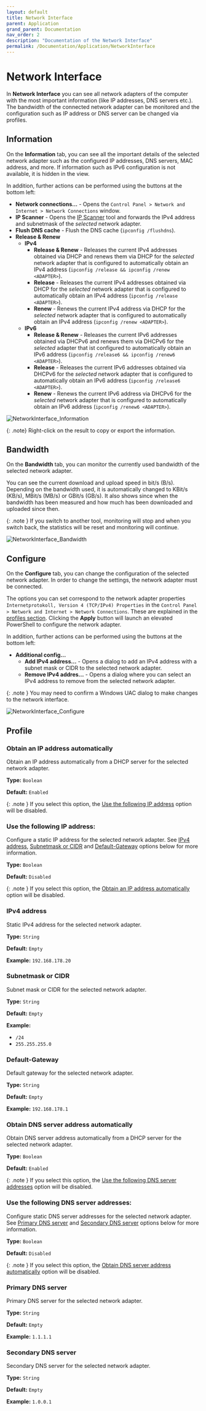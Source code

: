 ```yaml
---
layout: default
title: Network Interface
parent: Application
grand_parent: Documentation
nav_order: 2
description: "Documentation of the Network Interface"
permalink: /Documentation/Application/NetworkInterface
---
```


# Network Interface

In **Network Interface** you can see all network adapters of the computer with the most important information (like IP addresses, DNS servers etc.). The bandwidth of the connected network adapter can be monitored and the configuration such as IP address or DNS server can be changed via profiles.

## Information

On the **Information** tab, you can see all the important details of the selected network adapter such as the configured IP addresses, DNS servers, MAC address, and more. If information such as IPv6 configuration is not available, it is hidden in the view.

In addition, further actions can be performed using the buttons at the bottom left:

- **Network connections...** - Opens the `Control Panel > Network and Internet > Network Connections` window.
- **IP Scanner** - Opens the [IP Scanner](/NETworkManager/Documentation/Application/IPScanner) tool and forwards the IPv4 address and subnetmask of the _selected_ network adapter.
- **Flush DNS cache** - Flush the DNS cache (`ipconfig /flushdns`).
- **Release & Renew**
  - **IPv4**
    - **Release & Renew** - Releases the current IPv4 addresses obtained via DHCP and renews them via DHCP for the _selected_ network adapter that is configured to automatically obtain an IPv4 address (`ipconfig /release && ipconfig /renew <ADAPTER>`).
    - **Release** - Releases the current IPv4 addresses obtained via DHCP for the _selected_ network adapter that is configured to automatically obtain an IPv4 address (`ipconfig /release <ADAPTER>`).
    - **Renew** - Renews the current IPv4 address via DHCP for the _selected_ network adapter that is configured to automatically obtain an IPv4 address (`ipconfig /renew <ADAPTER>`).
  - **IPv6**
    - **Release & Renew** - Releases the current IPv6 addresses obtained via DHCPv6 and renews them via DHCPv6 for the _selected_ adapter that ist configured to automatically obtain an IPv6 address (`ipconfig /release6 && ipconfig /renew6 <ADAPTER>`).
    - **Release** - Releases the current IPv6 addresses obtained via DHCPv6 for the _selected_ network adapter that is configured to automatically obtain an IPv6 address (`ipconfig /release6 <ADAPTER>`).
    - **Renew** - Renews the current IPv6 address via DHCPv6 for the _selected_ network adapter that is configured to automatically obtain an IPv6 address (`ipconfig /renew6 <ADAPTER>`).

![NetworkInterface_Information](02_NetworkInterface_Information.png)

{: .note}
Right-click on the result to copy or export the information.

## Bandwidth

On the **Bandwidth** tab, you can monitor the currently used bandwidth of the selected network adapter.

You can see the current download and upload speed in bit/s (B/s). Depending on the bandwidth used, it is automatically changed to KBit/s (KB/s), MBit/s (MB/s) or GBit/s (GB/s). It also shows since when the bandwidth has been measured and how much has been downloaded and uploaded since then.

{: .note }
If you switch to another tool, monitoring will stop and when you switch back, the statistics will be reset and monitoring will continue.

![NetworkInterface_Bandwidth](02_NetworkInterface_Bandwidth.png)

## Configure

On the **Configure** tab, you can change the configuration of the selected network adapter. In order to change the settings, the network adapter must be connected.

The options you can set correspond to the network adapter properties `Internetprotokoll, Version 4 (TCP/IPv4) Properties` in the `Control Panel > Network and Internet > Network Connections`. These are explained in the [profiles section](#profile). Clicking the **Apply** button will launch an elevated PowerShell to configure the network adapter.

In addition, further actions can be performed using the buttons at the bottom left:

- **Additional config...**
  - **Add IPv4 address...** - Opens a dialog to add an IPv4 address with a subnet mask or CIDR to the selected network adapter.
  - **Remove IPv4 addres...** - Opens a dialog where you can select an IPv4 address to remove from the selected network adapter.

{: .note }
You may need to confirm a Windows UAC dialog to make changes to the network interface.

![NetworkInterface_Configure](02_NetworkInterface_Configure.png)

## Profile

### Obtain an IP address automatically

Obtain an IP address automatically from a DHCP server for the selected network adapter.

**Type:** `Boolean`

**Default:** `Enabled`

{: .note }
If you select this option, the [Use the following IP address](#use-the-following-ip-address) option will be disabled.

### Use the following IP address:

Configure a static IP address for the selected network adapter. See [IPv4 address](#ipv4-address), [Subnetmask or CIDR](#subnetmask-or-cidr) and [Default-Gateway](#default-gateway) options below for more information.

**Type:** `Boolean`

**Default:** `Disabled`

{: .note }
If you select this option, the [Obtain an IP address automatically](#obtain-an-ip-address-automatically) option will be disabled.

### IPv4 address

Static IPv4 address for the selected network adapter.

**Type:** `String`

**Default:** `Empty`

**Example:** `192.168.178.20`

### Subnetmask or CIDR

Subnet mask or CIDR for the selected network adapter.

**Type:** `String`

**Default:** `Empty`

**Example:**

- `/24`
- `255.255.255.0`

### Default-Gateway

Default gateway for the selected network adapter.

**Type:** `String`

**Default:** `Empty`

**Example:** `192.168.178.1`

### Obtain DNS server address automatically

Obtain DNS server address automatically from a DHCP server for the selected network adapter.

**Type:** `Boolean`

**Default:** `Enabled`

{: .note }
If you select this option, the [Use the following DNS server addresses](#use-the-following-dns-server-addresses) option will be disabled.

### Use the following DNS server addresses:

Configure static DNS server addresses for the selected network adapter. See [Primary DNS server](#primary-dns-server) and [Secondary DNS server](#secondary-dns-server) options below for more information.

**Type:** `Boolean`

**Default:** `Disabled`

{: .note }
If you select this option, the [Obtain DNS server address automatically](#obtain-dns-server-address-automatically) option will be disabled.

### Primary DNS server

Primary DNS server for the selected network adapter.

**Type:** `String`

**Default:** `Empty`

**Example:** `1.1.1.1`

### Secondary DNS server

Secondary DNS server for the selected network adapter.

**Type:** `String`

**Default:** `Empty`

**Example:** `1.0.0.1`
